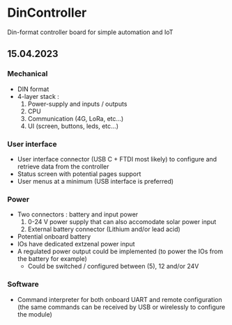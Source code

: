 # DinController

Din-format controller board for simple automation and IoT


## 15.04.2023


### Mechanical

- DIN format
- 4-layer stack :
  1) Power-supply and inputs / outputs
  2) CPU
  3) Communication (4G, LoRa, etc...)
  4) UI (screen, buttons, leds, etc...)
  
### User interface

- User interface connector (USB C + FTDI most likely) to configure and retrieve data from the controller
- Status screen with potential pages support
- User menus at a minimum (USB interface is preferred)

### Power

- Two connectors : battery and input power
  1) 0-24 V power supply that can also accomodate solar power input
  2) External battery connector (Lithium and/or lead acid)
- Potential onboard battery
- IOs have dedicated extzenal power input
- A regulated power output could be implemented (to power the IOs from the battery for example)
  - Could be switched / configured between (5), 12 and/or 24V

### Software

- Command interpreter for both onboard UART and remote configuration (the same commands can be received by USB or wirelessly to configure the module)
